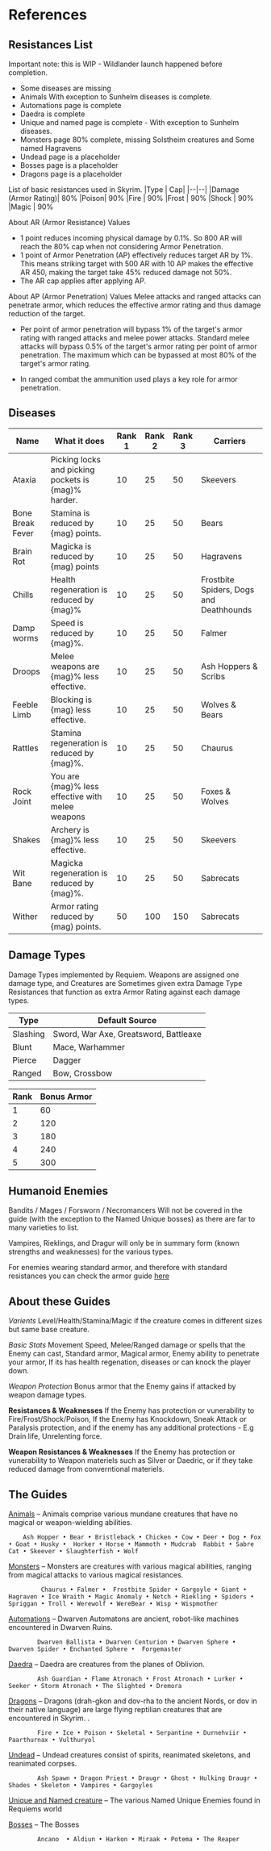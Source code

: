 # References

## Resistances List

Important note: this is WIP - Wildlander launch happened before completion. 
- Some diseases are missing
- Animals With exception to Sunhelm diseases is complete.
- Automations page is complete
- Daedra is complete
- Unique and named page is complete - With exception to Sunhelm diseases.
- Monsters page 80% complete, missing Solstheim creatures and Some named Hagravens
- Undead page is a placeholder
- Bosses page is a placeholder
- Dragons page is a placeholder


List of basic resistances used in Skyrim.
|Type 	|	Cap|
|--|--|
|Damage (Armor Rating)| 	 	80%
|Poison| 	 	90%
|Fire  |	 	90%
|Frost |	 	90%
|Shock |	 	90%
|Magic |	 	90%

About AR (Armor Resistance) Values
  -  1 point reduces incoming physical damage by 0.1%. So 800 AR will reach the 80% cap when not considering Armor Penetration.
  -  1 point of Armor Penetration (AP) effectively reduces target AR by 1%. This means striking target with 500 AR with 10 AP makes the effective AR 450, making the target take 45% reduced damage not 50%.
  -  The AR cap applies after applying AP.

About AP (Armor Penetration) Values
Melee attacks and ranged attacks can penetrate armor, which reduces the effective armor rating and thus damage reduction of the target.

- Per point of armor penetration will bypass 1% of the target's armor rating with ranged attacks and melee power attacks. Standard melee attacks will bypass 0.5% of the target's armor rating per point of armor penetration. The maximum which can be bypassed at most 80% of the target's armor rating. 

- In ranged combat the ammunition used plays a key role for armor penetration. 

## Diseases

|Name|What it does|Rank 1| Rank 2 | Rank 3 | Carriers
|--|--|--|--|--|--|
|Ataxia| Picking locks and picking pockets is {mag}% harder.| 10 |25|50| Skeevers
|Bone Break Fever| Stamina is reduced by {mag} points.| 10 |25|50|Bears
|Brain Rot| Magicka is reduced by {mag} points| 10 |25|50|Hagravens
|Chills|Health regeneration is reduced by {mag}% | 10 |25|50|Frostbite Spiders, Dogs and Deathhounds
|Damp worms|Speed is reduced by {mag}%. | 10 |25|50|Falmer
|Droops|Melee weapons are {mag}% less effective.| 10 |25|50|Ash Hoppers & Scribs
|Feeble Limb|Blocking is {mag} less effective.| 10 |25|50|Wolves & Bears
|Rattles|Stamina regeneration is reduced by {mag}%. | 10 |25|50|Chaurus
|Rock Joint|You are {mag}% less effective with melee weapons| 10 |25|50|Foxes & Wolves
|Shakes|Archery is {mag}% less effective. | 10 |25|50|Skeevers
|Wit Bane|Magicka regeneration is reduced by {mag}%.| 10 |25|50|Sabrecats
|Wither|Armor rating reduced by {mag} points. | 50 | 100 |150|Sabrecats


 
## Damage Types

Damage Types implemented by Requiem. Weapons are assigned one damage type, and Creatures are Sometimes given extra Damage Type Resistances that function as extra Armor Rating against each damage types.

|Type |	Default Source |
|--|--|
|Slashing |Sword, War Axe, Greatsword, Battleaxe
|Blunt 	|Mace, Warhammer
|Pierce |Dagger
|Ranged |Bow, Crossbow

|Rank |Bonus Armor|
|--|--|
|1 |60
|2 |120
|3 |180
|4 |240
|5 |300

## Humanoid Enemies 
Bandits / Mages / Forsworn / Necromancers Will not be covered in the guide (with the exception to the Named Unique bosses) as there are far to many varieties to list.

Vampires, Rieklings, and Dragur will only be in summary form (known strengths and weaknesses) for the various types.

For enemies wearing standard armor, and therefore with standard resistances you can check the armor guide [here](https://docs.google.com/spreadsheets/d/1zGVErJigPePGmMetQRBgdFgfFEbFU2R_ymiNzGP9Y78/edit#gid=0) 

## About these Guides

*Varients*
Level/Health/Stamina/Magic if the creature comes in different sizes but same base creature. 

*Basic Stats*
Movement Speed, Melee/Ranged damage or spells that the Enemy can cast, Standard armor, Magical armor, Enemy ability to penetrate your armor, If its has health regenation, diseases or can knock the player down.

*Weapon Protection*
Bonus armor that the Enemy gains if attacked by weapon damage types.
 
**Resistances & Weaknesses**
If the Enemy has protection or vunerability to Fire/Frost/Shock/Poison, If the Enemy has Knockdown, Sneak Attack or Paralysis protection, and if the enemy has any additional protections - E.g Drain life, Unrelenting force.

**Weapon Resistances & Weaknesses**
If the Enemy has protection or vunerability to Weapon materiels such as Silver or Daedric, or if they take reduced damage from converntional materiels.

## The Guides 

[Animals](https://github.com/Wildlander-mod/Support/blob/master/Docs/EnemyAnimals.md) – Animals comprise various mundane creatures that have no magical or weapon-wielding abilities.

        Ash Hopper • Bear • Bristleback • Chicken • Cow • Deer • Dog • Fox • Goat • Husky •  Horker • Horse • Mammoth • Mudcrab  Rabbit • Sabre Cat • Skeever • Slaughterfish • Wolf

[Monsters](https://github.com/Wildlander-mod/Support/blob/master/Docs/EnemyMonsters.md) – Monsters are creatures with various magical abilities, ranging from magical attacks to various magical resistances.

             Chaurus • Falmer •  Frostbite Spider • Gargoyle • Giant • Hagraven • Ice Wraith • Magic Anomaly • Netch • Riekling • Spiders • Spriggan • Troll • Werewolf • WereBear • Wisp • Wispmother
        
[Automations](https://github.com/Wildlander-mod/Support/blob/master/Docs/EnemyAutomations.md) – Dwarven Automatons are ancient, robot-like machines encountered in Dwarven Ruins.

            Dwarven Ballista • Dwarven Centurion • Dwarven Sphere • Dwarven Spider • Enchanted Sphere •  Forgemaster
            
[Daedra](https://github.com/Wildlander-mod/Support/blob/master/Docs/EnemyDaedra.md) – Daedra are creatures from the planes of Oblivion.
              
            Ash Guardian • Flame Atronach • Frost Atronach • Lurker • Seeker • Storm Atronach • The Slighted • Dremora
            
[Dragons](https://github.com/Wildlander-mod/Support/blob/master/Docs/EnemyDragons.MD) – Dragons (drah-gkon and dov-rha to the ancient Nords, or dov in their native language) are large flying reptilian creatures that are encountered in Skyrim. .
              
            Fire • Ice • Poison • Skeletal • Serpantine • Durnehviir • Paarthurnax • Vulthuryol        
            
[Undead](https://github.com/Wildlander-mod/Support/blob/master/Docs/EnemyUndead.md) – Undead creatures consist of spirits, reanimated skeletons, and reanimated corpses. 
              
            Ash Spawn • Dragon Priest • Draugr • Ghost • Hulking Draugr • Shades • Skeleton • Vampires • Gargoyles       
            
[Unique and Named creature](https://github.com/Wildlander-mod/Support/blob/master/Docs/EnemyUnique.md) – The various Named Unique Enemies found in Requiems world
  
[Bosses](https://github.com/Wildlander-mod/Support/blob/master/Docs/EnemyBosses.md) – The Bosses

            Ancano  • Aldiun • Harkon • Miraak • Potema • The Reaper 
